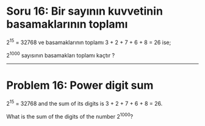 # Soru 16: Bir sayının kuvvetinin basamaklarının toplamı

2<sup>15</sup> = 32768 ve basamaklarının toplamı 3 + 2 + 7 + 6 + 8 = 26 ise;

2<sup>1000</sup> sayısının basamakları toplamı kaçtır ?

---

# Problem 16: Power digit sum

2<sup>15</sup> = 32768 and the sum of its digits is 3 + 2 + 7 + 6 + 8 = 26.

What is the sum of the digits of the number 2<sup>1000</sup>?